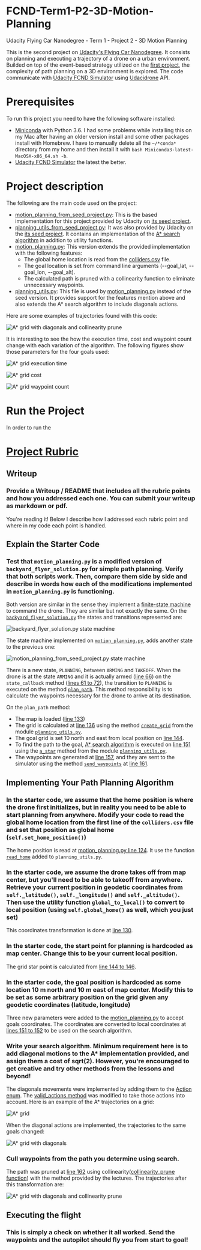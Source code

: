 # FCND-Term1-P2-3D-Motion-Planning
Udacity Flying Car Nanodegree - Term 1 - Project 2 - 3D Motion Planning

This is the second project on [Udacity's Flying Car Nanodegree](https://www.udacity.com/course/flying-car-nanodegree--nd787). It consists on planning and executing a trajectory of a drone on a urban environment. Builded on top of the event-based strategy utilized on the [first project](https://github.com/darienmt/FCND-Term1-P1-Backyard-Flyer), the complexity of path planning on a 3D environment is explored. The code communicate with [Udacity FCND Simulator](https://github.com/udacity/FCND-Simulator-Releases/releases) using [Udacidrone](https://udacity.github.io/udacidrone/) API.

# Prerequisites
To run this project you need to have the following software installed:

- [Miniconda](https://conda.io/miniconda.html) with Python 3.6. I had some problems while installing this on my Mac after having an older version install and some other packages install with Homebrew. I have to manually delete all the `~/*conda*` directory from my home and then install it with `bash Miniconda3-latest-MacOSX-x86_64.sh -b`.
- [Udacity FCND Simulator](https://github.com/udacity/FCND-Simulator-Releases/releases) the latest the better.

# Project description

The following are the main code used on the project:

- [motion_planning_from_seed_project.py](./motion_planning_from_seed_project.py): This is the based implementation for this project provided by Udacity on [its seed project](https://github.com/udacity/FCND-Motion-Planning).
- [planning_utils_from_seed_project.py](./planning_utils_from_seed_project.py): It was also provided by Udacity on the [its seed project](https://github.com/udacity/FCND-Motion-Planning). It contains an implementation of the [A* search algorithm](https://en.wikipedia.org/wiki/A*_search_algorithm) in addition to utility functions.
- [motion_planning.py](./motion_planning.py): This version extends the provided implementation with the following features:
  - The global home location is read from the [colliders.csv](./colliders.csv) file.
  - The goal location is set from command line arguments (--goal_lat, --goal_lon, --goal_alt).
  - The calculated path is pruned with a collinearity function to eliminate unnecessary waypoints.
- [planning_utils.py](./planning_utils.py): This file is used by [motion_planning.py](./motion_planning.py) instead of the seed version. It provides support for the features mention above and also extends the A* search algorithm to include diagonals actions.

Here are some examples of trajectories found with this code:

![A* grid with diagonals and collinearity prune](./images/a_star_grid_diagonals_prune.png)

It is interesting to see the how the execution time, cost and waypoint count change with each variation of the algorithm. The following figures show those parameters for the four goals used:

![A* grid execution time](./images/grid_execution_time.png)

![A* grid cost](./images/grid_cost.png)

![A* grid waypoint count](./images/grid_waypoints_count.png)

 

# Run the Project

In order to run the



# [Project Rubric](https://review.udacity.com/#!/rubrics/1534/view)

## Writeup

### Provide a Writeup / README that includes all the rubric points and how you addressed each one. You can submit your writeup as markdown or pdf.

You're reading it! Below I describe how I addressed each rubric point and where in my code each point is handled.

## Explain the Starter Code

### Test that `motion_planning.py` is a modified version of `backyard_flyer_solution.py` for simple path planning. Verify that both scripts work. Then, compare them side by side and describe in words how each of the modifications implemented in `motion_planning.py` is functioning.

Both version are similar in the sense they implement a [finite-state machine](https://en.wikipedia.org/wiki/Finite-state_machine) to command the drone. They are similar but not exactly the same. On the [`backyard_flyer_solution.py`](./backyard_flyer_solution.py) the states and transitions represented are:

![backyard_flyer_solution.py state machine](./images/backyard_flyer_state_machine.png)

The state machine implemented on [`motion_planning.py`](./motion_planning_from_seed_project.py), adds another state to the previous one:

![motion_planning_from_seed_project.py state machine](./images/motion_planning__state_machine.png)

There is a new state, `PLANNING`, between  `ARMING` and `TAKEOFF`. When the drone is at the state `ARMING` and it is actually armed ([line 66](./motion_planning_from_seed_project.py#L66)) on the `state_callback` method ([lines 61 to 72](./motion_planning_from_seed_project.py#L61-L72)), the transition to `PLANNING` is executed on the method [`plan_path`](./motion_planning_from_seed_project.py#L114-160). This method responsibility is to calculate the waypoints necessary for the drone to arrive at its destination.

On the `plan_path` method:
- The map is loaded ([line 133](./motion_planning_from_seed_project.py#L133))
- The grid is calculated at [line 136](./motion_planning_from_seed_project.py#L136) using the method [`create_grid`](./planning_utils_from_seed_project.py#L6-L41) from the module [`planning_utils.py`](./planning_utils_from_seed_project.py).
- The goal grid is set 10 north and east from local position on [line 144]((./motion_planning_from_seed_project.py#L144)).
- To find the path to the goal, [A* search algorithm](https://en.wikipedia.org/wiki/A*_search_algorithm) is executed on [line 151](./motion_planning_from_seed_project.py#L151) using the [`a_star`](./planning_utils_from_seed_project.py#L91-L140) method from the module [`planning_utils.py`](./planning_utils_from_seed_project.py).
- The waypoints are generated at [line 157](./motion_planning_from_seed_project.py#L157), and they are sent to the simulator using the method [`send_waypoints`](././motion_planning_from_seed_project.py#L109-L112) at [line 161](./motion_planning_from_seed_project.py#L161).

## Implementing Your Path Planning Algorithm

### In the starter code, we assume that the home position is where the drone first initializes, but in reality you need to be able to start planning from anywhere. Modify your code to read the global home location from the first line of the `colliders.csv` file and set that position as global home (`self.set_home_position()`)

The home position is read at [motion_planning.py line 124](./motion_planning.py#L124). It use the function [`read_home`](./planning_utils.py#L145-L155) added to `planning_utils.py`.

### In the starter code, we assume the drone takes off from map center, but you'll need to be able to takeoff from anywhere. Retrieve your current position in geodetic coordinates from `self._latitude()`, `self._longitude()` and `self._altitude()`. Then use the utility function `global_to_local()` to convert to local position (using `self.global_home()` as well, which you just set)

This coordinates transformation is done at [line 130](./motion_planning.py#L130).

### In the starter code, the start point for planning is hardcoded as map center. Change this to be your current local position.

The grid star point is calculated from [line 144 to 146](./motion_planning.py#L144-L146).

### In the starter code, the goal position is hardcoded as some location 10 m north and 10 m east of map center. Modify this to be set as some arbitrary position on the grid given any geodetic coordinates (latitude, longitude)

Three new parameters were added to the [motion_planning.py](./motion_planning.py#L189-L191) to accept goals coordinates. The coordinates are converted to local coordinates at [lines 151 to 152](./motion_planning.py#L151-L152) to be used on the search algorithm.

### Write your search algorithm. Minimum requirement here is to add diagonal motions to the A* implementation provided, and assign them a cost of sqrt(2). However, you're encouraged to get creative and try other methods from the lessons and beyond!

The diagonals movements were implemented by adding them to the [Action enum](./planning_utils.py#L59-L62). The [valid_actions method](./planning_utils.py#L92-L99) was modified to take those actions into account. Here is an example of the A* trajectories on a grid:

![A* grid](./images/a_star_grid.png)

When the diagonal actions are implemented, the trajectories to the same goals changed:

![A* grid with diagonals](./images/a_star_grid_diagonals.png)

### Cull waypoints from the path you determine using search.

The path was pruned at [line 162](./motion_planning.py#L162) using collinearity([collinearity_prune function](./planning_utils.py#L170-L201)) with the method provided by the lectures. The trajectories after this transformation are:

![A* grid with diagonals and collinearity prune](./images/a_star_grid_diagonals_prune.png)

## Executing the flight

### This is simply a check on whether it all worked. Send the waypoints and the autopilot should fly you from start to goal!
